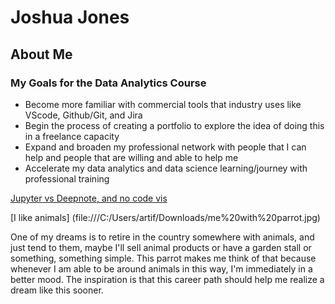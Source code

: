 # Joshua Jones
## About Me

### My Goals for the Data Analytics Course
* Become more familiar with commercial tools that industry uses like VScode, Github/Git, and Jira
* Begin the process of creating a portfolio to explore the idea of doing this in a freelance capacity
* Expand and broaden my professional network with people that I can help and people that are willing and able to help me
* Accelerate my data analytics and data science learning/journey with professional training

 [Jupyter vs Deepnote, and no code vis](https://medium.com/geekculture/why-i-stopped-using-jupyter-notebook-and-why-you-should-too-f5a3b00e90a6)

 [I like animals] (file:///C:/Users/artif/Downloads/me%20with%20parrot.jpg)
 
 <p>One of my dreams is to retire in the country somewhere with animals, and just tend to them, maybe I'll sell animal products or have a garden stall or something, something simple. This parrot makes me think of that because whenever I am able to be around animals in this way, I'm immediately in a better mood. The inspiration is that this career path should help me realize a dream like this sooner.</p>
 
